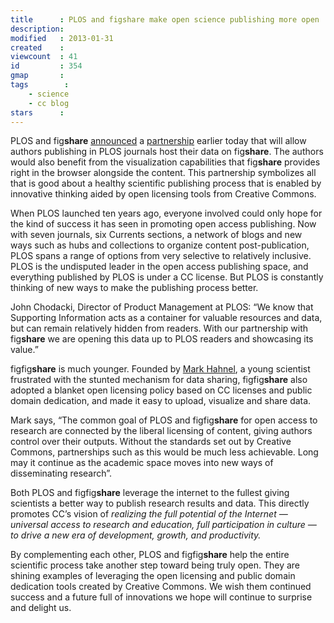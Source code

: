 ```yaml
---
title      : PLOS and figshare make open science publishing more open
description: 
modified   : 2013-01-31
created    : 
viewcount  : 41
id         : 354
gmap       : 
tags        :
    - science
    - cc blog
stars      : 
---
```


PLOS and fig<b>share</b> [announced](http://blogs.plos.org/plos/2013/01/easier-access-to-plos-data/) a [partnership](http://figshare.com/blog/figshare_partners_with_Open_Access_mega_journal_publisher_PLOS/68) earlier today that will allow authors publishing in PLOS journals host their data on fig<b>share</b>. The authors would also benefit from the visualization capabilities that fig<b>share</b> provides right in the browser alongside the content. This partnership symbolizes all that is good about a healthy scientific publishing process that is enabled by innovative thinking aided by open licensing tools from Creative Commons.

When PLOS launched ten years ago, everyone involved could only hope for the kind of success it has seen in promoting open access publishing. Now with seven journals, six Currents sections, a network of blogs and new ways such as hubs and collections to organize content post-publication, PLOS spans a range of options from very selective to relatively inclusive. PLOS is the undisputed leader in the open access publishing space, and everything published by PLOS is under a CC license. But PLOS is constantly thinking of new ways to make the publishing process better.

John Chodacki, Director of Product Management at PLOS: “We know that Supporting Information acts as a container for valuable resources and data, but can remain relatively hidden from readers. With our partnership with fig**share** we are opening this data up to PLOS readers and showcasing its value.”

figfig<b>share</b> is much younger. Founded by [Mark Hahnel](http://www.digital-science.com/people/mark-hahnel), a young scientist frustrated with the stunted mechanism for data sharing, figfig<b>share</b> also adopted a blanket open licensing policy based on CC licenses and public domain dedication, and made it easy to upload, visualize and share data.

Mark says, “The common goal of PLOS and figfig<b>share</b> for open access to research are connected by the liberal licensing of content, giving authors control over their outputs. Without the standards set out by Creative Commons, partnerships such as this would be much less achievable. Long may it continue as the academic space moves into new ways of disseminating research”.

Both PLOS and figfig<b>share</b> leverage the internet to the fullest giving scientists a better way to publish research results and data. This directly promotes CC’s vision of *realizing the full potential of the Internet — universal access to research and education, full participation in culture — to drive a new era of development, growth, and productivity.*

By complementing each other, PLOS and figfig<b>share</b> help the entire scientific process take another step toward being truly open. They are shining examples of leveraging the open licensing and public domain dedication tools created by Creative Commons. We wish them continued success and a future full of innovations we hope will continue to surprise and delight us.
